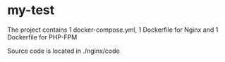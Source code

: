 # my-test

The project contains 1 docker-compose.yml, 1 Dockerfile for Nginx and 1 Dockerfile for PHP-FPM

Source code is located in ./nginx/code
